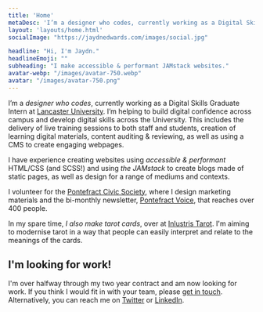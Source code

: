 ```yaml
---
title: 'Home'
metaDesc: 'I’m a designer who codes, currently working as a Digital Skills Graduate Intern at Lancaster University. I’m helping to build digital confidence across campus and develop digital skills across the University.'
layout: 'layouts/home.html'
socialImage: "https://jaydnedwards.com/images/social.jpg"

headline: "Hi, I'm Jaydn."
headlineEmoji: ""
subheading: "I make accessible & performant JAMstack websites."
avatar-webp: "/images/avatar-750.webp"
avatar: "/images/avatar-750.png"
---
```


I’m a *designer who codes*, currently working as a Digital Skills Graduate Intern at [Lancaster University](https://www.lancaster.ac.uk/). I’m helping to build digital confidence across campus and develop digital skills across the University. This includes the delivery of live training sessions to both staff and students, creation of learning digital materials, content auditing & reviewing, as well as using a CMS to create engaging webpages.

I have experience creating websites using *accessible & performant* HTML/CSS (and SCSS!) and using *the JAMstack* to create blogs made of static pages, as well as design for a range of mediums and contexts. 

I volunteer for the [Pontefract Civic Society](https://www.pontefractcivicsociety.org.uk/), where I design marketing materials and the bi-monthly newsletter, [Pontefract Voice](https://www.pontefractcivicsociety.org.uk/latest-news/pontefractvoice/), that reaches over 400 people.

In my spare time, *I also make tarot cards*, over at [Inlustris Tarot](https://inlustristarot.com). I'm aiming to modernise tarot in a way that people can easily interpret and relate to the meanings of the cards.

## I'm looking for work!

I'm over halfway through my two year contract and am now looking for work. If you think I would fit in with your team, please [get in touch](mailto:jaydn@hey.com). Alternatively, you can reach me on [Twitter](https://twitter.com/Jaydn_Edwards) or [LinkedIn](https://www.linkedin.com/in/jaydnedwards/).
